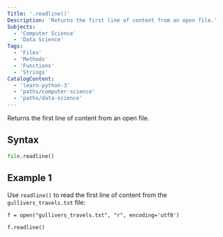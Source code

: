 ```yaml
---
Title: '.readline()'
Description: 'Returns the first line of content from an open file.'
Subjects:
  - 'Computer Science'
  - 'Data Science'
Tags:
  - 'Files'
  - 'Methods'
  - 'Functions'
  - 'Strings'
CatalogContent:
  - 'learn-python-3'
  - 'paths/computer-science'
  - 'paths/data-science'
---
```


Returns the first line of content from an open file.

## Syntax

```py
file.readline()
```

## Example 1

Use `readline()` to read the first line of content from the `gullivers_travels.txt` file:

```codebyte/python
f = open("gullivers_travels.txt", "r", encoding='utf8')

f.readline()
```
